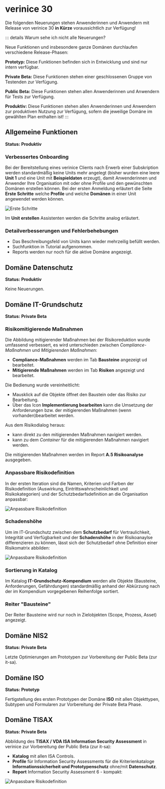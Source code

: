 # verinice 30

Die folgenden Neuerungen stehen Anwenderinnen und Anwendern mit Release von verinice 30 **in Kürze** voraussichtlich zur Verfügung!

::: details Warum sehe ich nicht alle Neuerungen?

Neue Funktionen und insbesondere ganze Domänen durchlaufen verschiedene Release-Phasen:

**Prototyp:** Diese Funktionen befinden sich in Entwicklung und sind nur intern verfügbar.

**Private Beta:** Diese Funktionen stehen einer geschlossenen Gruppe von Testenden zur Verfügung.

**Public Beta:** Diese Funktionen stehen allen Anwenderinnen und Anwendern für Tests zur Verfügung.

**Produktiv:** Diese Funktionen stehen allen Anwenderinnen und Anwendern zur produktiven Nutzung zur Verfügung, sofern die jeweilige Domäne im gewählten Plan enthalten ist!
:::

## Allgemeine Funktionen

**Status: Produktiv**

### Verbessertes Onboarding

Bei der Bereitstellung eines verinice Clients nach Erwerb einer Subskription werden standardmäßig keine Units mehr angelegt (bisher wurden eine leere **Unit 1** und eine Unit mit **Beispieldaten** erzeugt), damit Anwenderinnen und Anwender Ihre Organisation mit oder ohne Profile und den gewünschten Domänen erstellen können.
Bei der ersten Anmeldung erläutert die Seite **Erste Schritte** welche **Profile** und welche **Domänen** in einer Unit angewendet werden können.

![Erste Schritte](/assets/roadmap/erste-schritte.de.png)

Im **Unit erstellen** Assistenten werden die Schritte analog erläutert.

### Detailverbesserungen und Fehlerbehebungen

- Das Beschreibungsfeld von Units kann wieder mehrzeilig befüllt werden.
- Suchfunktion in Tutorial aufgenommen.
- Reports werden nur noch für die aktive Domäne angezeigt.

## Domäne Datenschutz

**Status: Produktiv**

Keine Neuerungen.

## Domäne IT-Grundschutz

**Status: Private Beta**

### Risikomitigierende Maßnahmen

Die Abbildung mitigierender Maßnahmen bei der Risikoreduktion wurde umfassend verbessert, es wird unterschieden zwischen *Compliance-Maßnahmen* und *Mitigierenden Maßnahmen*:

- **Compliance-Maßnahmen** werden im Tab **Bausteine** angezeigt ud bearbeitet.
- **Mitigierende Maßnahmen** werden im Tab **Risiken** angezeigt und bearbeitet.

Die Bedienung wurde vereinheitlicht:

- Mausklick auf die Objekte öffnet den Baustein oder das Risiko zur Bearbeitung.
- Über das Icon **Implementierung bearbeiten** kann die Umsetzung der Anforderungen bzw. der mitigierenden Maßnahmen (wenn vorhanden)bearbeitet werden.

Aus dem Risikodialog heraus:

- kann direkt zu den mitigierenden Maßnahmen navigiert werden.
- kann zu dem *Container* für die mitigierenden Maßnahmen navigiert werden.

Die mitigierenden Maßnahmen werden im Report **A.5 Risikoanalyse** ausgegeben.

### Anpassbare Risikodefinition

In der ersten Iteration sind die Namen, Kriterien und Farben der Risikodefinition (Auswirkung, Eintrittswahrscheinlichkeit und Risikokategorien) und der Schutzbedarfsdefinition an die Organisation anpassbar:

![Anpassbare Risikodefinition](/assets/roadmap/risikodefinition.de.png)

### Schadenshöhe

Um im IT-Grundschutz zwischen dem **Schutzbedarf** für Vertraulichkeit, Integrität und Verfügbarkeit und der **Schadenshöhe** in der Risikoanaylse differenzieren zu können, lässt sich der Schutzbedarf ohne Definition einer Risikomatrix abbilden:

![Anpassbare Risikodefinition](/assets/roadmap/risikodefinition_ohne_matrix.de.png)

### Sortierung in Katalog

Im Katalog **IT-Grundschutz-Kompendium** werden alle Objekte (Bausteine, Anforderungen, Gefährdungen) standardmäßig anhand der Abkürzung nach der im Kompendium vorgegebenen Reihenfolge sortiert.

### Reiter "Bausteine"

Der Reiter Bausteine wird nur noch in Zielobjekten (Scope, Prozess, Asset) angezeigt.

## Domäne NIS2

**Status: Private Beta**

Letzte Optimierungen am Prototypen zur Vorbereitung der Public Beta (zur it-sa).

## Domäne ISO

**Status: Prototyp**

Fertigstellung des ersten Prototypen der Domäne **ISO** mit allen Objekttypen, Subtypen und Formularen zur Vorbereitung der Private Beta Phase.

## Domäne TISAX

**Status: Private Beta**

Abbildung des **TISAX / VDA ISA Information Security Assessment** in verinice zur Vorbereitung der Public Beta (zur it-sa):

- **Katalog** mit allen ISA Controls.
- **Profile** für Information Security Assessments für die Kriterienkataloge **Informationssicherheit und Prototypenschutz** ohne/mit **Datenschutz**.
- **Report** Information Security Assessment 6 - kompakt:

![Anpassbare Risikodefinition](/assets/roadmap/vda-isa_report.de.png)
